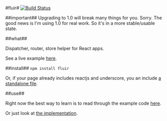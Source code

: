 #fluir#
[![Build Status](https://travis-ci.org/z5h/fluir.svg?branch=master)](https://travis-ci.org/z5h/fluir)

##important##
Upgrading to 1.0 will break many things for you.
Sorry.
The good news is I'm using 1.0 for real work. So it's in a more stable/usable state.

##what##

Dispatcher, router, store helper for React apps.

See a live example [here](http://z5h.github.io/fluir/).


##install##
```npm install fluir```

Or, if your page already includes reactjs and underscore, you an include [a standalone file](https://github.com/z5h/fluir/tree/master/dist).

##use##

Right now the best way to learn is to read through the example code [here](https://github.com/z5h/fluir/tree/master/example).

Or just look at [the implementation](https://github.com/z5h/fluir/blob/master/index.js).
